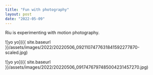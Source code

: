 ```yaml
---
title: "Fun with photography"
layout: post
date: "2022-05-09"
---
```


Riu is experimenting with motion photography.

![yo yo]({{ site.baseurl }}/assets/images/2022/20220506_0921107477631841592277870-scaled.jpg)

![yo yo]({{ site.baseurl }}/assets/images/2022/20220506_0917476797485004231457270.jpg)
